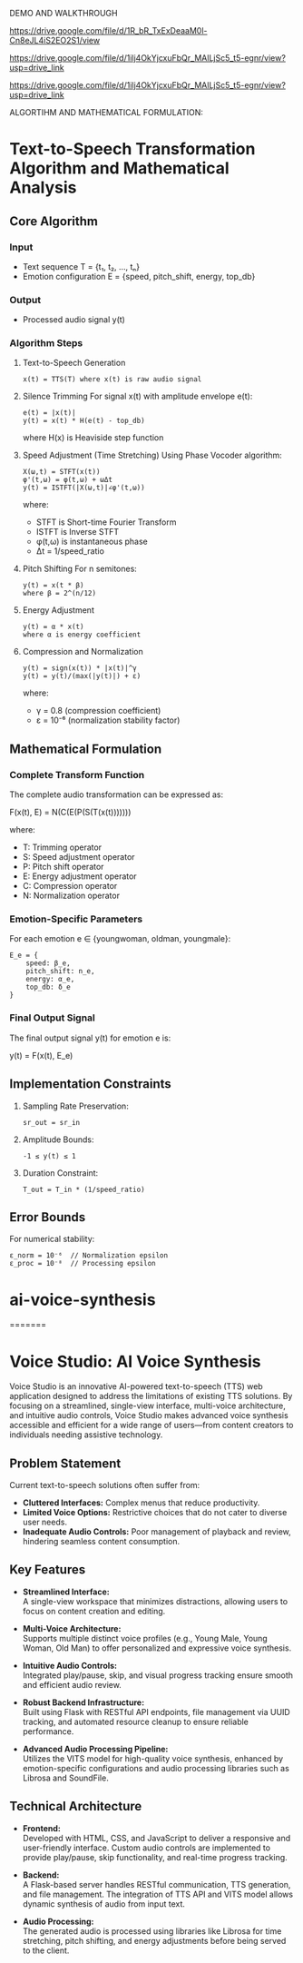 DEMO AND WALKTHROUGH

  https://drive.google.com/file/d/1R_bR_TxExDeaaM0l-Cn8eJL4iS2EO2S1/view
  
  https://drive.google.com/file/d/1ilj4OkYjcxuFbQr_MAlLjSc5_t5-egnr/view?usp=drive_link
  
  https://drive.google.com/file/d/1ilj4OkYjcxuFbQr_MAlLjSc5_t5-egnr/view?usp=drive_link

ALGORTIHM AND MATHEMATICAL FORMULATION:
# Text-to-Speech Transformation Algorithm and Mathematical Analysis

## Core Algorithm

### Input
- Text sequence T = {t₁, t₂, ..., tₙ}
- Emotion configuration E = {speed, pitch_shift, energy, top_db}

### Output 
- Processed audio signal y(t)

### Algorithm Steps

1. Text-to-Speech Generation
   ```
   x(t) = TTS(T) where x(t) is raw audio signal
   ```

2. Silence Trimming
   For signal x(t) with amplitude envelope e(t):
   ```
   e(t) = |x(t)|
   y(t) = x(t) * H(e(t) - top_db)
   ```
   where H(x) is Heaviside step function

3. Speed Adjustment (Time Stretching)
   Using Phase Vocoder algorithm:
   ```
   X(ω,t) = STFT(x(t))
   φ'(t,ω) = φ(t,ω) + ωΔt
   y(t) = ISTFT(|X(ω,t)|∠φ'(t,ω))
   ```
   where:
   - STFT is Short-time Fourier Transform
   - ISTFT is Inverse STFT
   - φ(t,ω) is instantaneous phase
   - Δt = 1/speed_ratio

4. Pitch Shifting
   For n semitones:
   ```
   y(t) = x(t * β)
   where β = 2^(n/12)
   ```

5. Energy Adjustment
   ```
   y(t) = α * x(t)
   where α is energy coefficient
   ```

6. Compression and Normalization
   ```
   y(t) = sign(x(t)) * |x(t)|^γ
   y(t) = y(t)/(max(|y(t)|) + ε)
   ```
   where:
   - γ = 0.8 (compression coefficient)
   - ε = 10⁻⁶ (normalization stability factor)

## Mathematical Formulation

### Complete Transform Function
The complete audio transformation can be expressed as:

F(x(t), E) = N(C(E(P(S(T(x(t)))))))

where:
- T: Trimming operator
- S: Speed adjustment operator
- P: Pitch shift operator
- E: Energy adjustment operator
- C: Compression operator
- N: Normalization operator

### Emotion-Specific Parameters
For each emotion e ∈ {youngwoman, oldman, youngmale}:

```
E_e = {
    speed: β_e,
    pitch_shift: n_e,
    energy: α_e,
    top_db: δ_e
}
```

### Final Output Signal
The final output signal y(t) for emotion e is:

y(t) = F(x(t), E_e)

## Implementation Constraints

1. Sampling Rate Preservation:
   ```
   sr_out = sr_in
   ```

2. Amplitude Bounds:
   ```
   -1 ≤ y(t) ≤ 1
   ```

3. Duration Constraint:
   ```
   T_out = T_in * (1/speed_ratio)
   ```

## Error Bounds

For numerical stability:
```
ε_norm = 10⁻⁶  // Normalization epsilon
ε_proc = 10⁻⁸  // Processing epsilon
```

# ai-voice-synthesis
=======
# Voice Studio: AI Voice Synthesis

Voice Studio is an innovative AI-powered text-to-speech (TTS) web application designed to address the limitations of existing TTS solutions. By focusing on a streamlined, single-view interface, multi-voice architecture, and intuitive audio controls, Voice Studio makes advanced voice synthesis accessible and efficient for a wide range of users—from content creators to individuals needing assistive technology.

## Problem Statement

Current text-to-speech solutions often suffer from:
- **Cluttered Interfaces:** Complex menus that reduce productivity.
- **Limited Voice Options:** Restrictive choices that do not cater to diverse user needs.
- **Inadequate Audio Controls:** Poor management of playback and review, hindering seamless content consumption.

## Key Features

- **Streamlined Interface:**  
  A single-view workspace that minimizes distractions, allowing users to focus on content creation and editing.

- **Multi-Voice Architecture:**  
  Supports multiple distinct voice profiles (e.g., Young Male, Young Woman, Old Man) to offer personalized and expressive voice synthesis.

- **Intuitive Audio Controls:**  
  Integrated play/pause, skip, and visual progress tracking ensure smooth and efficient audio review.

- **Robust Backend Infrastructure:**  
  Built using Flask with RESTful API endpoints, file management via UUID tracking, and automated resource cleanup to ensure reliable performance.

- **Advanced Audio Processing Pipeline:**  
  Utilizes the VITS model for high-quality voice synthesis, enhanced by emotion-specific configurations and audio processing libraries such as Librosa and SoundFile.

## Technical Architecture

- **Frontend:**  
  Developed with HTML, CSS, and JavaScript to deliver a responsive and user-friendly interface. Custom audio controls are implemented to provide play/pause, skip functionality, and real-time progress tracking.

- **Backend:**  
  A Flask-based server handles RESTful communication, TTS generation, and file management. The integration of TTS API and VITS model allows dynamic synthesis of audio from input text.

- **Audio Processing:**  
  The generated audio is processed using libraries like Librosa for time stretching, pitch shifting, and energy adjustments before being served to the client.

  

